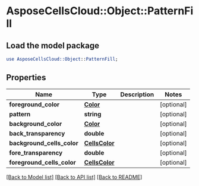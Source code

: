 # AsposeCellsCloud::Object::PatternFill

## Load the model package
```perl
use AsposeCellsCloud::Object::PatternFill;
```

## Properties
Name | Type | Description | Notes
------------ | ------------- | ------------- | -------------
**foreground_color** | [**Color**](Color.md) |  | [optional] 
**pattern** | **string** |  | [optional] 
**background_color** | [**Color**](Color.md) |  | [optional] 
**back_transparency** | **double** |  | [optional] 
**background_cells_color** | [**CellsColor**](CellsColor.md) |  | [optional] 
**fore_transparency** | **double** |  | [optional] 
**foreground_cells_color** | [**CellsColor**](CellsColor.md) |  | [optional] 

[[Back to Model list]](../README.md#documentation-for-models) [[Back to API list]](../README.md#documentation-for-api-endpoints) [[Back to README]](../README.md)


